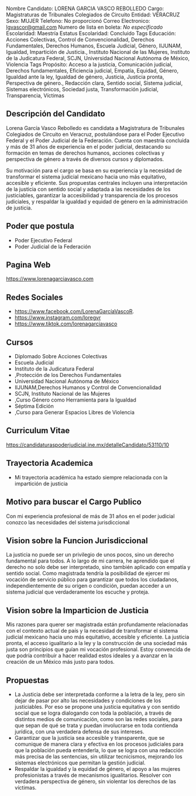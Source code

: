 Nombre Candidato: LORENA GARCIA VASCO REBOLLEDO
Cargo: Magistraturas de Tribunales Colegiados de Circuito
Entidad: VERACRUZ
Sexo: MUJER
Telefono: No proporcionó
Correo Electronico: lgvascor@gmail.com
Numero de lista en boleta: *No especificado*
Escolaridad: Maestría
Estatus Escolaridad: Concluido
Tags Educación: Acciones Colectivas, Control de Convencionalidad, Derechos Fundamentales, Derechos Humanos, Escuela Judicial, Género, IIJUNAM, Igualdad, Impartición de Justicia., Instituto Nacional de las Mujeres, Instituto de la Judicatura Federal, SCJN, Universidad Nacional Autónoma de México, Violencia
Tags Propósito: Acceso a la justicia, Comunicación judicial, Derechos fundamentales, Eficiencia judicial, Empatía, Equidad, Género, Igualdad ante la ley, Igualdad de género, Justicia, Justicia pronta, Perspectiva de género., Redacción clara, Sentido social, Sistema judicial, Sistemas electrónicos, Sociedad justa, Transformación judicial, Transparencia, Víctimas


## Descripción del Candidato 

Lorena García Vasco Rebolledo es candidata a Magistratura de Tribunales Colegiados de Circuito en Veracruz, postulándose para el Poder Ejecutivo Federal y el Poder Judicial de la Federación. Cuenta con maestría concluida y más de 31 años de experiencia en el poder judicial, destacando su formación en temas de derechos humanos, acciones colectivas y perspectiva de género a través de diversos cursos y diplomados.

Su motivación para el cargo se basa en su experiencia y la necesidad de transformar el sistema judicial mexicano hacia uno más equitativo, accesible y eficiente. Sus propuestas centrales incluyen una interpretación de la justicia con sentido social y adaptada a las necesidades de los justiciables, garantizar la accesibilidad y transparencia de los procesos judiciales, y respaldar la igualdad y equidad de género en la administración de justicia.


## Poder que postula

- Poder Ejecutivo Federal
- Poder Judicial de la Federación


## Pagina Web

https://www.lorenagarciavasco.com


## Redes Sociales

- https://www.facebook.com/LorenaGarcíaVascoR.
- https://www.instagram.com/loregvr
- https://www.tiktok.com/lorenagarciavasco


## Cursos

- Diplomado Sobre Acciones Colectivas
- Escuela Judicial
- Instituto de la Judicatura Federal
- ,Protección de los Derechos Fundamentales
- Universidad Nacional Autónoma de México
- IIJUNAM,Derechos Humanos y Control de Convencionalidad
- SCJN, Instituto Nacional de las Mujeres
- ,Curso Género como Herramienta para la Igualdad
- Séptima Edición
- ,Curso para Generar Espacios Libres de Violencia


## Curriculum Vitae

https://candidaturaspoderjudicial.ine.mx/detalleCandidato/53110/10


## Trayectoria Academica

- Mi trayectoria académica ha estado siempre relacionada con la impartición de justicia


## Motivo para buscar el Cargo Publico

Con mi experiencia profesional de más de 31 años en el poder judicial conozco las necesidades del sistema jurisdiccional


## Vision sobre la Funcion Jurisdiccional

La justicia no puede ser un privilegio de unos pocos, sino un derecho fundamental para todos. A lo largo de mi carrera, he aprendido que el derecho no solo debe ser interpretado, sino también aplicado con empatía y sentido social. Como magistrada tendría la posibilidad de ejercer mi vocación de servicio público para garantizar que todos los ciudadanos, independientemente de su origen o condición, puedan acceder a un sistema judicial que verdaderamente los escuche y proteja.


## Vision sobre la Imparticion de Justicia

Mis razones para querer ser magistrada están profundamente relacionadas con el contexto actual de país y la necesidad de transformar el sistema judicial mexicano hacia uno más equitativo, accesible y eficiente. La justicia pronta, el acceso igualitario a la ley y la construcción de una sociedad más justa son principios que guían mi vocación profesional. Estoy convencida de que podría contribuir a hacer realidad estos ideales y a avanzar en la creación de un México más justo para todos.


## Propuestas

- La Justicia debe ser interpretada conforme a la letra de la ley, pero sin dejar de pasar por alto las necesidades y condiciones de los justiciables. Por eso se propone una justicia equitativa y con sentido social que se logra dialogando con toda la población, a través de distintos medios de comunicación, como son las redes sociales, para que sepan de qué se trata y puedan involucrarse en toda contienda jurídica, con una verdadera defensa de sus intereses.
- Garantizar que la justicia sea accesible y transparente, que se comunique de manera clara y efectiva en los procesos judiciales para que la población pueda entenderla, lo que se logra con una redacción más precisa de las sentencias, sin utilizar tecnicismos, mejorando los sistemas electrónicos que permitan la gestión judicial.
- Respaldar la igualdad y la equidad de género, el apoyo a las mujeres profesionistas a través de mecanismos igualitarios. Resolver con verdadera perspectiva de género, sin violentar los derechos de las víctimas.

